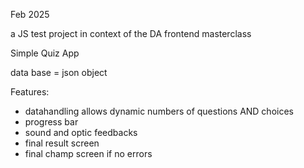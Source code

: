 Feb 2025

a JS test project in context of the DA frontend masterclass

Simple Quiz App

data base = json object

Features:
- datahandling allows dynamic numbers of questions AND choices
- progress bar
- sound and optic feedbacks
- final result screen
- final champ screen if no errors
